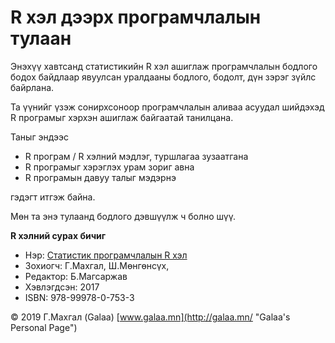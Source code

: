 # R хэл дээрх програмчлалын тулаан

Энэхүү хавтсанд статистикийн R хэл ашиглаж програмчлалын бодлого бодох байдлаар явуулсан уралдааны бодлого, бодолт, дүн зэрэг зүйлс байрлана.

Та үүнийг үзэж сонирхсоноор програмчлалын аливаа асуудал шийдэхэд R програмыг хэрхэн ашиглаж байгаатай танилцана.

Таныг эндээс

* R програм / R хэлний мэдлэг, туршлагаа зузаатгана
* R програмыг хэрэглэх урам зориг авна
* R програмын давуу талыг мэдэрнэ

гэдэгт итгэж байна.

Мөн та энэ тулаанд бодлого дэвшүүлж ч болно шүү.

**R хэлний сурах бичиг**

* Нэр: [Статистик програмчлалын R хэл](http://magadlal.mn/books/id-2.html)
* Зохиогч: Г.Махгал, Ш.Мөнгөнсүх, 
* Редактор: Б.Магсаржав
* Хэвлэгдсэн: 2017
* ISBN: 978-99978-0-753-3

© 2019 Г.Махгал (Galaa) [www.galaa.mn](http://galaa.mn/ "Galaa's Personal Page")
